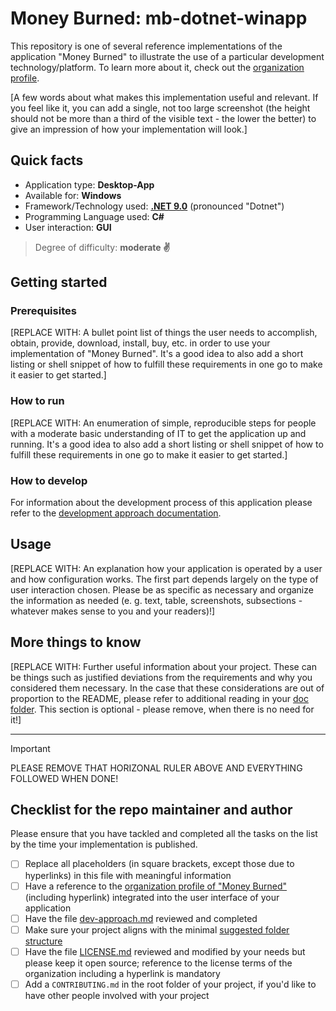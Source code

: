 # Money Burned: mb-dotnet-winapp

This repository is one of several reference implementations of the application "Money Burned" to illustrate the use of a particular development technology/platform. To learn more about it, check out the [organization profile](https://github.com/Money-Burned).  

[A few words about what makes this implementation useful and relevant. If you feel like it, you can add a single, not too large screenshot (the height should not be more than a third of the visible text - the lower the better) to give an impression of how your implementation will look.]

## Quick facts

- Application type: **Desktop-App**
- Available for: **Windows**
- Framework/Technology used: **[.NET 9.0](https://dotnet.microsoft.com/en-us/download/dotnet/9.0)** (pronounced "Dotnet")
- Programming Language used: **C#**
- User interaction: **GUI** 

> Degree of difficulty: **moderate ✌**

## Getting started

### Prerequisites

[REPLACE WITH: A bullet point list of things the user needs to accomplish, obtain, provide, download, install, buy, etc. in order to use your implementation of "Money Burned". It's a good idea to also add a short listing or shell snippet of how to fulfill these requirements in one go to make it easier to get started.]  

### How to run

[REPLACE WITH: An enumeration of simple, reproducible steps for people with a moderate basic understanding of IT to get the application up and running. It's a good idea to also add a short listing or shell snippet of how to fulfill these requirements in one go to make it easier to get started.]  

### How to develop

For information about the development process of this application please refer to the [development approach documentation](./doc/dev-approach.md).  

## Usage

[REPLACE WITH: An explanation how your application is operated by a user and how configuration works. The first part depends largely on the type of user interaction chosen. Please be as specific as necessary and organize the information as needed (e. g. text, table, screenshots, subsections - whatever makes sense to you and your readers)!]  

## More things to know

[REPLACE WITH: Further useful information about your project. These can be things such as justified deviations from the requirements and why you considered them necessary. In the case that these considerations are out of proportion to the README, please refer to additional reading in your [doc folder](./doc/). This section is optional - please remove, when there is no need for it!]  

---

> [!IMPORTANT]
> PLEASE REMOVE THAT HORIZONAL RULER ABOVE AND EVERYTHING FOLLOWED WHEN DONE!

## Checklist for the repo maintainer and author

Please ensure that you have tackled and completed all the tasks on the list by the time your implementation is published.  

- [ ] Replace all placeholders (in square brackets, except those due to hyperlinks) in this file with meaningful information
- [ ] Have a reference to the [organization profile of "Money Burned"](https://github.com/Money-Burned) (including hyperlink) integrated into the user interface of your application
- [ ] Have the file [dev-approach.md](./doc/dev-approach.md) reviewed and completed
- [ ] Make sure your project aligns with the minimal [suggested folder structure](https://github.com/Money-Burned/.github/blob/main/CONTRIBUTING.md#folder-structure) 
- [ ] Have the file [LICENSE.md](./LICENSE.md) reviewed and modified by your needs but please keep it open source; reference to the license terms of the organization including a hyperlink is mandatory
- [ ] Add a `CONTRIBUTING.md` in the root folder of your project, if you'd like to have other people involved with your project
